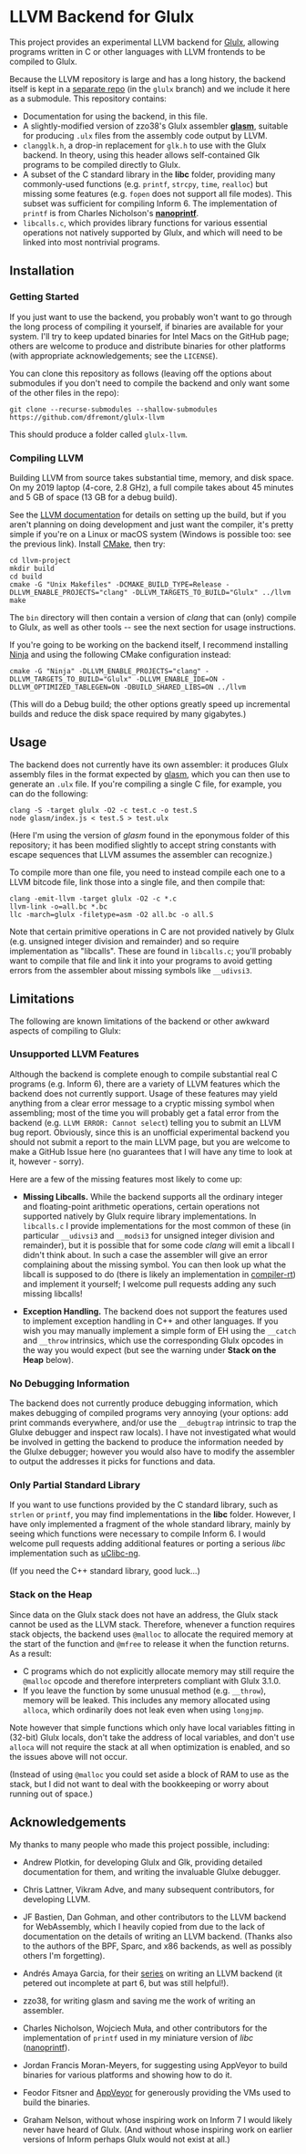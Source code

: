 # LLVM Backend for Glulx

This project provides an experimental LLVM backend for [Glulx](https://www.eblong.com/zarf/glulx/), allowing programs written in C or other languages with LLVM frontends to be compiled to Glulx.

Because the LLVM repository is large and has a long history, the backend itself is kept in a [separate repo](https://github.com/dfremont/llvm-project) (in the `glulx` branch) and we include it here as a submodule.
This repository contains:

* Documentation for using the backend, in this file.
* A slightly-modified version of zzo38's Glulx assembler [**glasm**](https://www.npmjs.com/package/glasm), suitable for producing `.ulx` files from the assembly code output by LLVM.
* `clangglk.h`, a drop-in replacement for `glk.h` to use with the Glulx backend. In theory, using this header allows self-contained Glk programs to be compiled directly to Glulx.
* A subset of the C standard library in the **libc** folder, providing many commonly-used functions (e.g. `printf`, `strcpy`, `time`, `realloc`) but missing some features (e.g. `fopen` does not support all file modes). This subset was sufficient for compiling Inform 6. The implementation of `printf` is from Charles Nicholson's [**nanoprintf**](https://github.com/charlesnicholson/nanoprintf).
* `libcalls.c`, which provides library functions for various essential operations not natively supported by Glulx, and which will need to be linked into most nontrivial programs.

## Installation

### Getting Started

If you just want to use the backend, you probably won't want to go through the long process of compiling it yourself, if binaries are available for your system.
I'll try to keep updated binaries for Intel Macs on the GitHub page; others are welcome to produce and distribute binaries for other platforms (with appropriate acknowledgements; see the `LICENSE`).

You can clone this repository as follows (leaving off the options about submodules if you don't need to compile the backend and only want some of the other files in the repo):

```
git clone --recurse-submodules --shallow-submodules https://github.com/dfremont/glulx-llvm
```

This should produce a folder called `glulx-llvm`.

### Compiling LLVM

Building LLVM from source takes substantial time, memory, and disk space.
On my 2019 laptop (4-core, 2.8 GHz), a full compile takes about 45 minutes and 5 GB of space (13 GB for a debug build).

See the [LLVM documentation](https://clang.llvm.org/get_started.html) for details on setting up the build, but if you aren't planning on doing development and just want the compiler, it's pretty simple if you're on a Linux or macOS system (Windows is possible too: see the previous link).
Install [CMake](https://cmake.org/download/), then try:

```
cd llvm-project
mkdir build
cd build
cmake -G "Unix Makefiles" -DCMAKE_BUILD_TYPE=Release -DLLVM_ENABLE_PROJECTS="clang" -DLLVM_TARGETS_TO_BUILD="Glulx" ../llvm
make
```

The `bin` directory will then contain a version of _clang_ that can (only) compile to Glulx, as well as other tools -- see the next section for usage instructions.

If you're going to be working on the backend itself, I recommend installing [Ninja](https://ninja-build.org/) and using the following CMake configuration instead:

```
cmake -G "Ninja" -DLLVM_ENABLE_PROJECTS="clang" -DLLVM_TARGETS_TO_BUILD="Glulx" -DLLVM_ENABLE_IDE=ON -DLLVM_OPTIMIZED_TABLEGEN=ON -DBUILD_SHARED_LIBS=ON ../llvm
```

(This will do a Debug build; the other options greatly speed up incremental builds and reduce the disk space required by many gigabytes.)

## Usage

The backend does not currently have its own assembler: it produces Glulx assembly files in the format expected by [glasm](https://www.npmjs.com/package/glasm), which you can then use to generate an `.ulx` file.
If you're compiling a single C file, for example, you can do the following:

```
clang -S -target glulx -O2 -c test.c -o test.S
node glasm/index.js < test.S > test.ulx
```

(Here I'm using the version of _glasm_ found in the eponymous folder of this repository; it has been modified slightly to accept string constants with escape sequences that LLVM assumes the assembler can recognize.)

To compile more than one file, you need to instead compile each one to a LLVM bitcode file, link those into a single file, and then compile that:

```
clang -emit-llvm -target glulx -O2 -c *.c
llvm-link -o=all.bc *.bc
llc -march=glulx -filetype=asm -O2 all.bc -o all.S
```

Note that certain primitive operations in C are not provided natively by Glulx (e.g. unsigned integer division and remainder) and so require implementation as "libcalls".
These are found in `libcalls.c`; you'll probably want to compile that file and link it into your programs to avoid getting errors from the assembler about missing symbols like `__udivsi3`.

## Limitations

The following are known limitations of the backend or other awkward aspects of compiling to Glulx:

### Unsupported LLVM Features

Although the backend is complete enough to compile substantial real C programs (e.g. Inform 6), there are a variety of LLVM features which the backend does not currently support.
Usage of these features may yield anything from a clear error message to a cryptic missing symbol when assembling; most of the time you will probably get a fatal error from the backend (e.g. `LLVM ERROR: Cannot select`) telling you to submit an LLVM bug report.
Obviously, since this is an unofficial experimental backend you should not submit a report to the main LLVM page, but you are welcome to make a GitHub Issue here (no guarantees that I will have any time to look at it, however - sorry).

Here are a few of the missing features most likely to come up:

* **Missing Libcalls.** While the backend supports all the ordinary integer and floating-point arithmetic operations, certain operations not supported natively by Glulx require library implementations.
In `libcalls.c` I provide implementations for the most common of these (in particular `__udivsi3` and `__modsi3` for unsigned integer division and remainder), but it is possible that for some code _clang_ will emit a libcall I didn't think about.
In such a case the assembler will give an error complaining about the missing symbol.
You can then look up what the libcall is supposed to do (there is likely an implementation in [compiler-rt](https://compiler-rt.llvm.org/)) and implement it yourself; I welcome pull requests adding any such missing libcalls!

* **Exception Handling.** The backend does not support the features used to implement exception handling in C++ and other languages.
If you wish you may manually implement a simple form of EH using the `__catch` and `__throw` intrinsics, which use the corresponding Glulx opcodes in the way you would expect (but see the warning under **Stack on the Heap** below).

### No Debugging Information

The backend does not currently produce debugging information, which makes debugging of compiled programs very annoying (your options: add print commands everywhere, and/or use the `__debugtrap` intrinsic to trap the Glulxe debugger and inspect raw locals).
I have not investigated what would be involved in getting the backend to produce the information needed by the Glulxe debugger; however you would also have to modify the assembler to output the addresses it picks for functions and data.

### Only Partial Standard Library

If you want to use functions provided by the C standard library, such as `strlen` or `printf`, you may find implementations in the **libc** folder.
However, I have only implemented a fragment of the whole standard library, mainly by seeing which functions were necessary to compile Inform 6.
I would welcome pull requests adding additional features or porting a serious _libc_ implementation such as [uClibc-ng](https://uclibc-ng.org/).

(If you need the C++ standard library, good luck...)

### Stack on the Heap

Since data on the Glulx stack does not have an address, the Glulx stack cannot be used as the LLVM stack.
Therefore, whenever a function requires stack objects, the backend uses `@malloc` to allocate the required memory at the start of the function and `@mfree` to release it when the function returns.
As a result:

* C programs which do not explicitly allocate memory may still require the `@malloc` opcode and therefore interpreters compliant with Glulx 3.1.0.
* If you leave the function by some unusual method (e.g. `__throw`), memory will be leaked. This includes any memory allocated using `alloca`, which ordinarily does not leak even when using `longjmp`.

Note however that simple functions which only have local variables fitting in (32-bit) Glulx locals, don't take the address of local variables, and don't use `alloca` will not require the stack at all when optimization is enabled, and so the issues above will not occur.

(Instead of using `@malloc` you could set aside a block of RAM to use as the stack, but I did not want to deal with the bookkeeping or worry about running out of space.)

## Acknowledgements

My thanks to many people who made this project possible, including:

* Andrew Plotkin, for developing Glulx and Glk, providing detailed documentation for them, and writing the invaluable Glulxe debugger.

* Chris Lattner, Vikram Adve, and many subsequent contributors, for developing LLVM.

* JF Bastien, Dan Gohman, and other contributors to the LLVM backend for WebAssembly, which I heavily copied from due to the lack of documentation on the details of writing an LLVM backend. (Thanks also to the authors of the BPF, Sparc, and x86 backends, as well as possibly others I'm forgetting).

* Andrés Amaya Garcia, for their [series](https://sourcecodeartisan.com/2020/09/13/llvm-backend-0.html) on writing an LLVM backend (it petered out incomplete at part 6, but was still helpful!).

* zzo38, for writing glasm and saving me the work of writing an assembler.

* Charles Nicholson, Wojciech Muła, and other contributors for the implementation of `printf` used in my miniature version of _libc_ ([nanoprintf](https://github.com/charlesnicholson/nanoprintf)).

* Jordan Francis Moran-Meyers, for suggesting using AppVeyor to build binaries for various platforms and showing how to do it.

* Feodor Fitsner and [AppVeyor](https://www.appveyor.com/) for generously providing the VMs used to build the binaries.

* Graham Nelson, without whose inspiring work on Inform 7 I would likely never have heard of Glulx. (And without whose inspiring work on earlier versions of Inform perhaps Glulx would not exist at all.)